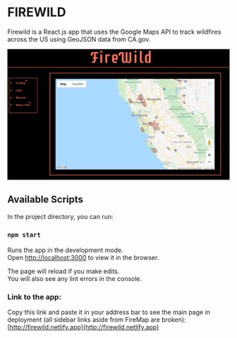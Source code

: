 # FIREWILD

Firewild is a React.js app that uses the Google Maps API to track wildfires across the US using GeoJSON data from CA.gov. 

![Firewild Homepage](https://raw.githubusercontent.com/nrhill1/firewild/master/public/firewild_home.png)

## Available Scripts

In the project directory, you can run:

### `npm start`

Runs the app in the development mode.<br />
Open [http://localhost:3000](http://localhost:3000) to view it in the browser.

The page will reload if you make edits.<br />
You will also see any lint errors in the console.

### Link to the app:
Copy this link and paste it in your address bar to see the main page in deployment (all sidebar links aside from FireMap are broken): 
[http://firewild.netlify.app](http://firewild.netlify.app)
